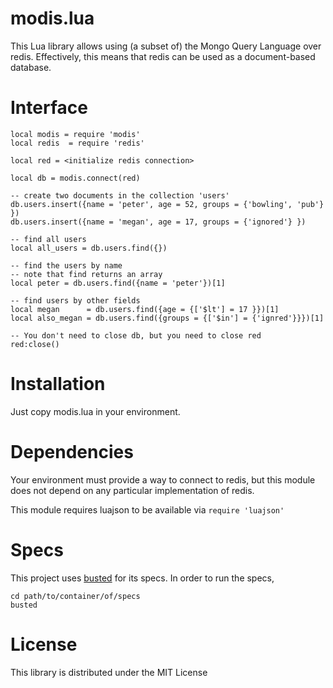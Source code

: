 modis.lua
==========

This Lua library allows using (a subset of) the Mongo Query Language over redis. Effectively, this means that redis can be used as a document-based database.

Interface
=========

    local modis = require 'modis'
    local redis  = require 'redis'

    local red = <initialize redis connection>

    local db = modis.connect(red)

    -- create two documents in the collection 'users'
    db.users.insert({name = 'peter', age = 52, groups = {'bowling', 'pub'} })
    db.users.insert({name = 'megan', age = 17, groups = {'ignored'} })

    -- find all users
    local all_users = db.users.find({})

    -- find the users by name
    -- note that find returns an array
    local peter = db.users.find({name = 'peter'})[1]

    -- find users by other fields
    local megan      = db.users.find({age = {['$lt'] = 17 }})[1]
    local also_megan = db.users.find({groups = {['$in'] = {'ignred'}}})[1]

    -- You don't need to close db, but you need to close red
    red:close()

Installation
============

Just copy modis.lua in your environment.

Dependencies
============

Your environment must provide a way to connect to redis, but this module does not depend on any particular implementation of redis.

This module requires luajson to be available via `require 'luajson'`

Specs
=====

This project uses [busted](http://olivinelabs.com/busted/) for its specs. In order to run the specs,

    cd path/to/container/of/specs
    busted

License
=======

This library is distributed under the MIT License



